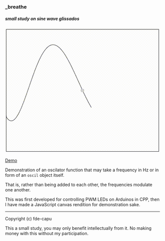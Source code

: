 ### _breathe
##### small study on sine wave glissados

![](_breathe.gif)

[Demo](https://fde-capu.github.io/_breathe)

Demonstration of an oscilator function that may take a frequency in Hz or in form of an `oscil` object itself.

That is, rather than being added to each other, the frequencies modulate one another.

This was first developed for controlling PWM LEDs on Arduinos in CPP, then I have made a JavaScript canvas rendition for demonstration sake.

---

Copyright (c) fde-capu

This a small study, you may only benefit intellectually from it. No making money with this without my participation.
